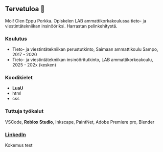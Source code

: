 ## Tervetuloa 👋

Moi! Olen Eppu Porkka. Opiskelen LAB ammattikorkakoulussa tieto- ja viestintätekniikan insinööriksi. Harrastan pelinkehitystä.

### Koulutus
- Tieto- ja viestintätekniikan perustutkinto, Saimaan ammattikoulu Sampo, 2017 - 2020
- Tieto- ja viestintätekniikan insinööritutkinto, LAB ammattikorkeakoulu, 2025 - 202x (kesken)

### Koodikielet
- **LuaU**
- html
- css

### Tuttuja työkalut
VSCode, **Roblox Studio**, Inkscape, PaintNet, Adobe Premiere pro, Blender

### [LinkedIn](https://www.linkedin.com/in/eppu-porkka/)

<kokemus>
<tiedot>Kokemus</tiedot>
  test
</kokemus>
